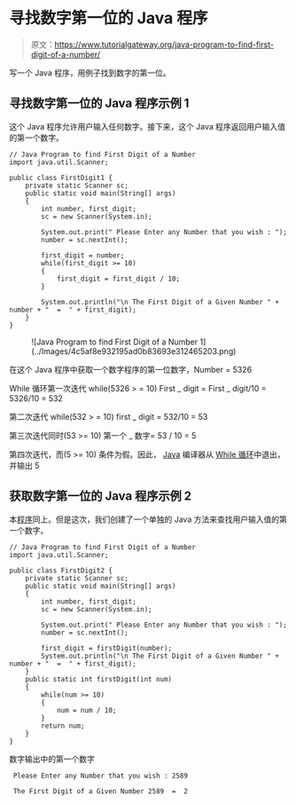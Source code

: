 # 寻找数字第一位的 Java 程序

> 原文：<https://www.tutorialgateway.org/java-program-to-find-first-digit-of-a-number/>

写一个 Java 程序，用例子找到数字的第一位。

## 寻找数字第一位的 Java 程序示例 1

这个 Java 程序允许用户输入任何数字。接下来，这个 Java 程序返回用户输入值的第一个数字。

```
// Java Program to find First Digit of a Number
import java.util.Scanner;

public class FirstDigit1 {
	private static Scanner sc;
	public static void main(String[] args) 
	{
		int number, first_digit;
		sc = new Scanner(System.in);

		System.out.print(" Please Enter any Number that you wish : ");
		number = sc.nextInt();	

		first_digit = number;
		while(first_digit >= 10)
		{
			first_digit = first_digit / 10;
		}	

		System.out.println("\n The First Digit of a Given Number " + number + "  =  " + first_digit);
	}
}
```

<figure class="wp-block-image">![Java Program to find First Digit of a Number 1](../Images/4c5af8e932195ad0b83693e312465203.png)</figure>

在这个 Java 程序中获取一个数字程序的第一位数字，Number = 5326

While 循环第一次迭代 while(5326 > = 10)
First _ digit = First _ digit/10 = 5326/10 = 532

第二次迭代 while(532 > = 10)
first _ digit = 532/10 = 53

第三次迭代同时(53 >= 10)
第一个 _ 数字= 53 / 10 = 5

第四次迭代，而(5 >= 10)
条件为假。因此， [Java](https://www.tutorialgateway.org/java-tutorial/) 编译器从 [While 循环](https://www.tutorialgateway.org/java-while-loop/)中退出，并输出 5

## 获取数字第一位的 Java 程序示例 2

本[程序](https://www.tutorialgateway.org/learn-java-programs/)同上。但是这次，我们创建了一个单独的 Java 方法来查找用户输入值的第一个数字。

```
// Java Program to find First Digit of a Number
import java.util.Scanner;

public class FirstDigit2 {
	private static Scanner sc;
	public static void main(String[] args) 
	{
		int number, first_digit;
		sc = new Scanner(System.in);

		System.out.print(" Please Enter any Number that you wish : ");
		number = sc.nextInt();	

		first_digit = firstDigit(number);
		System.out.println("\n The First Digit of a Given Number " + number + "  =  " + first_digit);
	}
	public static int firstDigit(int num)
	{
		while(num >= 10)
		{
			num = num / 10;
		}	
		return num;	
	}
}
```

数字输出中的第一个数字

```
 Please Enter any Number that you wish : 2589

 The First Digit of a Given Number 2589  =  2
```